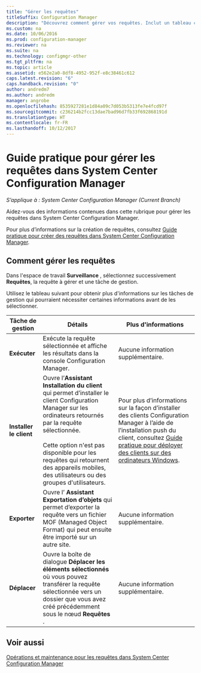 ```yaml
---
title: "Gérer les requêtes"
titleSuffix: Configuration Manager
description: "Découvrez comment gérer vos requêtes. Inclut un tableau contenant des informations de référence détaillées."
ms.custom: na
ms.date: 10/06/2016
ms.prod: configuration-manager
ms.reviewer: na
ms.suite: na
ms.technology: configmgr-other
ms.tgt_pltfrm: na
ms.topic: article
ms.assetid: e562e2a0-8df8-4952-952f-e8c38461c612
caps.latest.revision: "6"
caps.handback.revision: "0"
author: andredm7
ms.author: andredm
manager: angrobe
ms.openlocfilehash: 8535927281e1d84a09c7d053b5313fe7e4fcd97f
ms.sourcegitcommit: c236214b2fcc13dae7bad96d7fb33f692868191d
ms.translationtype: HT
ms.contentlocale: fr-FR
ms.lasthandoff: 10/12/2017
---
```

# <a name="how-to-manage-queries-in-system-center-configuration-manager"></a>Guide pratique pour gérer les requêtes dans System Center Configuration Manager

*S’applique à : System Center Configuration Manager (Current Branch)*

Aidez-vous des informations contenues dans cette rubrique pour gérer les requêtes dans System Center Configuration Manager.  

 Pour plus d’informations sur la création de requêtes, consultez [Guide pratique pour créer des requêtes dans System Center Configuration Manager](../../../core/servers/manage/create-queries.md).  

## <a name="how-to-manage-queries"></a>Comment gérer les requêtes  
 Dans l'espace de travail **Surveillance** , sélectionnez successivement **Requêtes**, la requête à gérer et une tâche de gestion.  

 Utilisez le tableau suivant pour obtenir plus d'informations sur les tâches de gestion qui pourraient nécessiter certaines informations avant de les sélectionner.  

|Tâche de gestion|Détails|Plus d'informations|  
|---------------------|-------------|----------------------|  
|**Exécuter**|Exécute la requête sélectionnée et affiche les résultats dans la console Configuration Manager.|Aucune information supplémentaire.|  
|**Installer le client**|Ouvre l’**Assistant Installation du client** qui permet d’installer le client Configuration Manager sur les ordinateurs retournés par la requête sélectionnée.<br /><br /> Cette option n'est pas disponible pour les requêtes qui retournent des appareils mobiles, des utilisateurs ou des groupes d'utilisateurs.|Pour plus d’informations sur la façon d’installer des clients Configuration Manager à l’aide de l’installation push du client, consultez [Guide pratique pour déployer des clients sur des ordinateurs Windows](/sccm/core/clients/deploy/deploy-clients-to-windows-computers).|  
|**Exporter**|Ouvre l’ **Assistant Exportation d’objets** qui permet d’exporter la requête vers un fichier MOF (Managed Object Format) qui peut ensuite être importé sur un autre site.|Aucune information supplémentaire.|  
|**Déplacer**|Ouvre la boîte de dialogue **Déplacer les éléments sélectionnés** où vous pouvez transférer la requête sélectionnée vers un dossier que vous avez créé précédemment sous le nœud **Requêtes** .|Aucune information supplémentaire.|  

## <a name="see-also"></a>Voir aussi  
 [Opérations et maintenance pour les requêtes dans System Center Configuration Manager](../../../core/servers/manage/operations-and-maintenance-for-queries.md)
